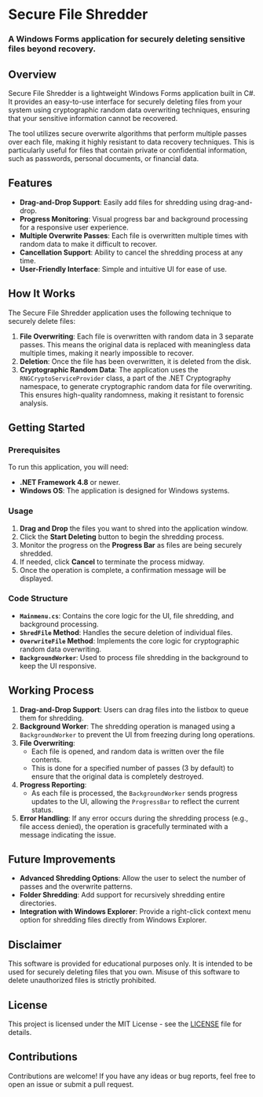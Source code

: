   
# Secure File Shredder

### A Windows Forms application for securely deleting sensitive files beyond recovery.

## Overview

Secure File Shredder is a lightweight Windows Forms application built in C#. It provides an easy-to-use interface for securely deleting files from your system using cryptographic random data overwriting techniques, ensuring that your sensitive information cannot be recovered.

The tool utilizes secure overwrite algorithms that perform multiple passes over each file, making it highly resistant to data recovery techniques. This is particularly useful for files that contain private or confidential information, such as passwords, personal documents, or financial data.

## Features

- **Drag-and-Drop Support**: Easily add files for shredding using drag-and-drop.
- **Progress Monitoring**: Visual progress bar and background processing for a responsive user experience.
- **Multiple Overwrite Passes**: Each file is overwritten multiple times with random data to make it difficult to recover.
- **Cancellation Support**: Ability to cancel the shredding process at any time.
- **User-Friendly Interface**: Simple and intuitive UI for ease of use.

## How It Works

The Secure File Shredder application uses the following technique to securely delete files:

1. **File Overwriting**: Each file is overwritten with random data in 3 separate passes. This means the original data is replaced with meaningless data multiple times, making it nearly impossible to recover.
2. **Deletion**: Once the file has been overwritten, it is deleted from the disk.
3. **Cryptographic Random Data**: The application uses the `RNGCryptoServiceProvider` class, a part of the .NET Cryptography namespace, to generate cryptographic random data for file overwriting. This ensures high-quality randomness, making it resistant to forensic analysis.

## Getting Started

### Prerequisites

To run this application, you will need:
 
- **.NET Framework 4.8** or newer.
- **Windows OS**: The application is designed for Windows systems.
 

### Usage

1. **Drag and Drop** the files you want to shred into the application window.
2. Click the **Start Deleting** button to begin the shredding process.
3. Monitor the progress on the **Progress Bar** as files are being securely shredded.
4. If needed, click **Cancel** to terminate the process midway.
5. Once the operation is complete, a confirmation message will be displayed.

### Code Structure

- **`Mainmenu.cs`**: Contains the core logic for the UI, file shredding, and background processing.
- **`ShredFile` Method**: Handles the secure deletion of individual files.
- **`OverwriteFile` Method**: Implements the core logic for cryptographic random data overwriting.
- **`BackgroundWorker`**: Used to process file shredding in the background to keep the UI responsive.

## Working Process

1. **Drag-and-Drop Support**: Users can drag files into the listbox to queue them for shredding.
2. **Background Worker**: The shredding operation is managed using a `BackgroundWorker` to prevent the UI from freezing during long operations.
3. **File Overwriting**:
   - Each file is opened, and random data is written over the file contents.
   - This is done for a specified number of passes (3 by default) to ensure that the original data is completely destroyed.
4. **Progress Reporting**:
   - As each file is processed, the `BackgroundWorker` sends progress updates to the UI, allowing the `ProgressBar` to reflect the current status.
5. **Error Handling**: If any error occurs during the shredding process (e.g., file access denied), the operation is gracefully terminated with a message indicating the issue.

## Future Improvements

- **Advanced Shredding Options**: Allow the user to select the number of passes and the overwrite patterns.
- **Folder Shredding**: Add support for recursively shredding entire directories.
- **Integration with Windows Explorer**: Provide a right-click context menu option for shredding files directly from Windows Explorer.

## Disclaimer

This software is provided for educational purposes only. It is intended to be used for securely deleting files that you own. Misuse of this software to delete unauthorized files is strictly prohibited.

## License

This project is licensed under the MIT License - see the [LICENSE](LICENSE) file for details.

## Contributions

Contributions are welcome! If you have any ideas or bug reports, feel free to open an issue or submit a pull request. 
